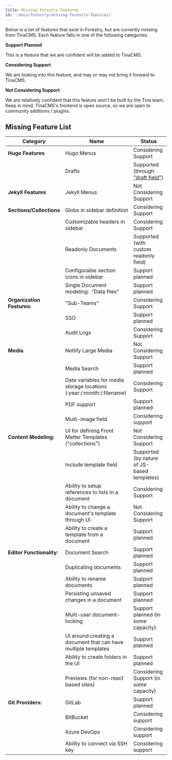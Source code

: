 ```yaml
---
title: Missing Forestry Features
id: '/docs/forestry/missing-forestry-features/'
---
```


Below is a list of features that exist in Forestry, but are currently missing from TinaCMS. Each feature falls in one of the following categories:

**Support Planned**

This is a feature that we are confident will be added to TinaCMS.

**Considering Support**

We are looking into this feature, and may or may not bring it forward to TinaCMS.

**Not Considering Support**

We are relatively confident that this feature won't be built by the Tina team.
Keep in mind, TinaCMS's frontend is open source, so we are open to community additions / plugins.

## Missing Feature List

| Category                   | Name                                                                  | Status                                                      |
| -------------------------- | --------------------------------------------------------------------- | ----------------------------------------------------------- |
| **Hugo Features**          | Hugo Menus                                                            | Considering Support                                         |
|                            | Drafts                                                                | Supported (through ["draft field"](/docs/forestry/drafts/)) |
| **Jekyll Features**        | Jekyll Menus                                                          | Not Considering Support                                     |
| **Sections/Collections**   | Globs in sidebar definition                                           | Considering Support                                         |
|                            | Customizable headers in sidebar                                       | Considering Support                                         |
|                            | Readonly Documents                                                    | Supported (with custom readonly field)                      |
|                            | Configurable section icons in sidebar                                 | Support planned                                             |
|                            | Single Document modeling:  "Data files"                               | Support planned                                             |
| **Organization Features:** | "Sub-Teams"                                                           | Considering Support                                         |
|                            | SSO                                                                   | Support planned                                             |
|                            | Audit Logs                                                            | Considering Support                                         |
| **Media**                  | Netlify Large Media                                                   | Not Considering Support                                     |
|                            | Media Search                                                          | Support planned                                             |
|                            | Date variables for media storage locations (:year:/:month:/:filename) | Considering Support                                         |
|                            | PDF support                                                           | Support planned                                             |
|                            | Multi-image field                                                     | Considering support                                         |
| **Content Modeling:**      | UI for defining Front Matter Templates ("collections")                | Not Considering Support                                     |
|                            | Include template field                                                | Supported (by nature of JS-based templates)                 |
|                            | Ability to setup references to lists in a document                    | Considering Support                                         |
|                            | Ability to change a document's template through UI                    | Not Considering Support                                     |
|                            | Ability to create a template from a document                          | Support planned                                             |
| **Editor Functionality:**  | Document Search                                                       | Support planned                                             |
|                            | Duplicating documents                                                 | Support planned                                             |
|                            | Ability to rename documents                                           | Support planned                                             |
|                            | Persisting unsaved changes in a document                              | Support planned                                             |
|                            | Multi-user document-locking                                           | Support planned (in some capacity)                          |
|                            | UI around creating a document that can have multiple templates        | Support planned                                             |
|                            | Ability to create folders in the UI                                   | Support planned                                             |
|                            | Previews (for non-react based sites)                                  | Considering Support (in some capacity)                      |
| **Git Providers:**         | GitLab                                                                | Support planned                                             |
|                            | BitBucket                                                             | Considering support                                         |
|                            | Azure DevOps                                                          | Considering support                                         |
|                            | Ability to connect via SSH key                                        | Considering support                                         |

